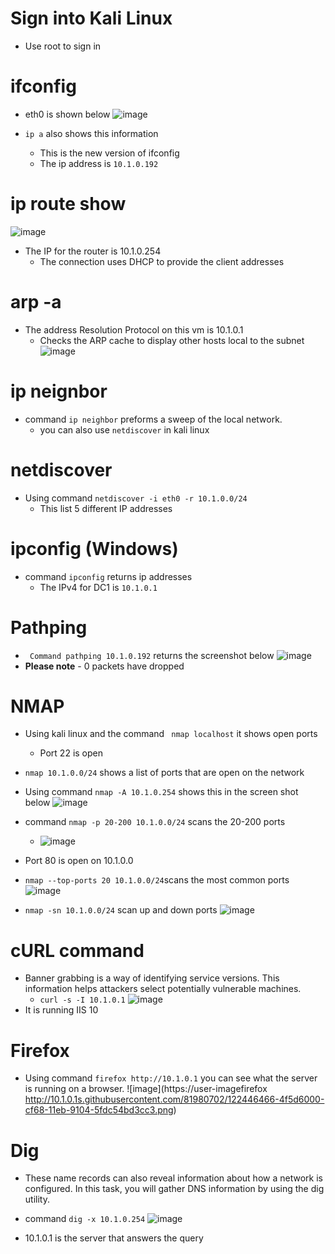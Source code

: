 # Sign into Kali Linux
- Use root to sign in

# ifconfig
- eth0 is shown below 
![image](https://user-images.githubusercontent.com/81980702/121723552-4540ea80-caac-11eb-888e-c5d4198cd0bb.png)

- ``ip a`` also shows this information
  - This is the new version of ifconfig 
  - The ip address is ``10.1.0.192``

# ip route show
![image](https://user-images.githubusercontent.com/81980702/121723753-889b5900-caac-11eb-8e4e-9736bc0a2d70.png)
- The IP for the router is 10.1.0.254
  - The connection uses DHCP to provide the client addresses 

# arp -a
- The address Resolution Protocol on this vm is 10.1.0.1
  - Checks the ARP cache to display other hosts local to the subnet
![image](https://user-images.githubusercontent.com/81980702/121723909-bda7ab80-caac-11eb-8d56-519cbe325239.png)

# ip neignbor
- command ``ip neighbor`` preforms a sweep of the local network. 
  - you can also use ``netdiscover`` in kali linux

# netdiscover 
- Using command ``netdiscover -i eth0 -r 10.1.0.0/24``
  - This list 5 different IP addresses 

# ipconfig (Windows)
- command ``ipconfig`` returns ip addresses
  - The IPv4 for DC1 is ``10.1.0.1``

# Pathping
- `` Command pathping 10.1.0.192`` returns the screenshot below 
![image](https://user-images.githubusercontent.com/81980702/121973589-40499880-cd43-11eb-893a-bf520e066a14.png)
- **Please note** - 0 packets have dropped

# NMAP
- Using kali linux and the command `` nmap localhost`` it shows open ports
  - Port 22 is open 

- ``nmap 10.1.0.0/24`` shows a list of ports that are open on the network

- Using command ``nmap -A 10.1.0.254`` shows this in the screen shot below 
![image](https://user-images.githubusercontent.com/81980702/121973951-fca35e80-cd43-11eb-83f5-97cdcf30bf5e.png)

- command ``nmap -p 20-200 10.1.0.0/24`` scans the 20-200 ports
  - ![image](https://user-images.githubusercontent.com/81980702/122444912-a2ceae80-cf66-11eb-8c67-4e3f22755d56.png)
- Port 80 is open on 10.1.0.0

- ``nmap --top-ports 20 10.1.0.0/24``scans the most common ports
![image](https://user-images.githubusercontent.com/81980702/122445304-0bb62680-cf67-11eb-8464-bd7931f6584a.png)

- ``nmap -sn 10.1.0.0/24`` scan up and down ports 
![image](https://user-images.githubusercontent.com/81980702/122445653-5e8fde00-cf67-11eb-8fbd-9411dc2f4510.png)

# cURL command 
- Banner grabbing is a way of identifying service versions. This information helps attackers select potentially vulnerable machines.
  - ``curl -s -I 10.1.0.1``
![image](https://user-images.githubusercontent.com/81980702/122446063-dbbb5300-cf67-11eb-9435-6fb57dd990fd.png)
- It is running IIS 10

# Firefox
- Using command ``firefox http://10.1.0.1`` you can see what the server is running on a browser.
![image](https://user-imagefirefox http://10.1.0.1s.githubusercontent.com/81980702/122446466-4f5d6000-cf68-11eb-9104-5fdc54bd3cc3.png)

# Dig
- These name records can also reveal information about how a network is configured. In this task, you will gather DNS information by using the dig utility.

- command ``dig -x 10.1.0.254``
![image](https://user-images.githubusercontent.com/81980702/122446868-c1ce4000-cf68-11eb-9023-5313bc754373.png)
- 10.1.0.1 is the server that answers the query 

















